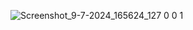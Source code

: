 ![Screenshot_9-7-2024_165624_127 0 0 1](https://github.com/Mufeedkm010/search-bar/assets/166125773/acae30fd-0f48-44e0-92fb-cbdc0d448489)
